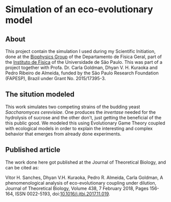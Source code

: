 # Simulation of an eco-evolutionary model


## About
This project contain the simulation I used during my Scientific Initiation, done at the [Biophysics Group](http://fig.if.usp.br/%7Ebiofisic/estudantes_en.html) of the Departamento de Física Geral, part of the [Instituto de Física](http://portal.if.usp.br/ifusp/en/welcome-ifusp) of the Universidade de São Paulo. This was part of a project together with Profa. Dr. Carla Goldman, Dhyan V. H. Kuraoka and Pedro Ribeiro de Almeida, funded by the São Paulo Research Foundation (FAPESP), Brazil under Grant No. 2015/17395-3.


## The sitution modeled
This work simulates two competing strains of the budding yeast *Saccharomyces cerevisiae*. One produces the *invertase* needed for the hydrolysis of sucrose and the other don't, just getting the beneficial of the this public good. We modeled this using Evolutionary Game Theory coupled with ecological models in order to explain the interesting and complex behavior that emerges from already done experiments.


## Published article
The work done here got published at the Journal of Theoretical Biology, and can be cited as:

Vitor H. Sanches, Dhyan V.H. Kuraoka, Pedro R. Almeida, Carla Goldman, A phenomenological analysis of eco-evolutionary coupling under dilution, Journal of Theoretical Biology, Volume 438, 7 February 2018, Pages 156-164, ISSN 0022-5193, doi:[10.1016/j.jtbi.2017.11.019](https://doi.org/10.1016/j.jtbi.2017.11.019).
